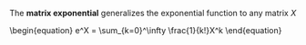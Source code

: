 The **matrix exponential** generalizes the exponential function to any matrix $X$

\begin{equation}
e^X = \sum_{k=0}^\infty \frac{1}{k!}X^k
\end{equation}